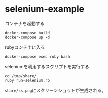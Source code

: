 # selenium-example

コンテナを起動する
```
docker-compose build
docker-compose up -d
```

rubyコンテナに入る
```
docker-compose exec ruby bash
```

seleniumを利用するスクリプトを実行する
```
cd /tmp/share/
ruby run-selenium.rb
```

`share/ss.png`にスクリーンショットが生成される。
